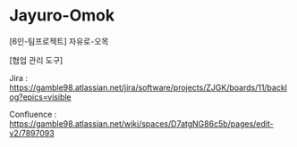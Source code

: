 # Jayuro-Omok
[6인-팀프로젝트] 자유로-오목

[협업 관리 도구]

Jira : https://gamble98.atlassian.net/jira/software/projects/ZJGK/boards/11/backlog?epics=visible

Confluence : https://gamble98.atlassian.net/wiki/spaces/D7atgNG86c5b/pages/edit-v2/7897093
